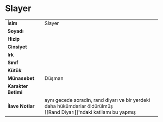 # Slayer   
|  |  |  
|---|---|  
| **İsim** | Slayer |  
| **Soyadı** |  |  
| **Hizip** |  |  
| **Cinsiyet** |  |  
| **Irk** |  |  
| **Sınıf** |  |  
| **Kütük** |  |  
| **Münasebet** | Düşman |  
| **Karakter Betimi** |  |  
| **İlave Notlar** | aynı gecede soradin, rand diyarı ve bir yerdeki  daha hükümdarlar öldürülmüş<br>[[Rand Diyarı]]'ndaki katliamı bu yapmış |  
